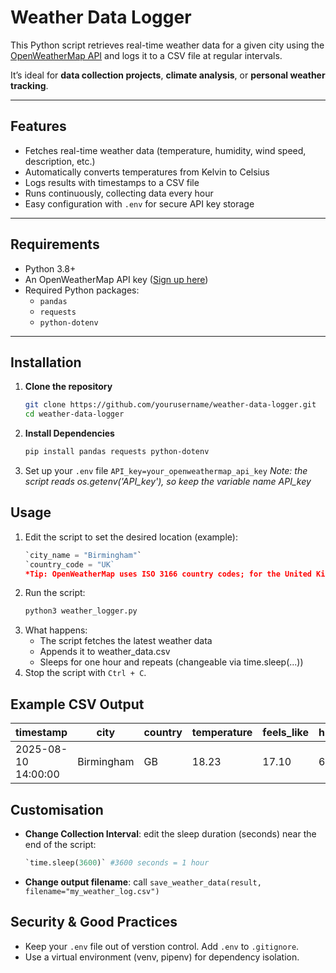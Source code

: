 
# **Weather Data Logger**

This Python script retrieves real-time weather data for a given city using the [OpenWeatherMap API](https://openweathermap.org/api) and logs it to a CSV file at regular intervals.  

It’s ideal for **data collection projects**, **climate analysis**, or **personal weather tracking**.

---

## **Features**
- Fetches real-time weather data (temperature, humidity, wind speed, description, etc.)
- Automatically converts temperatures from Kelvin to Celsius
- Logs results with timestamps to a CSV file
- Runs continuously, collecting data every hour
- Easy configuration with `.env` for secure API key storage

---

## **Requirements**
- Python 3.8+
- An OpenWeatherMap API key ([Sign up here](https://home.openweathermap.org/users/sign_up))
- Required Python packages:
  - `pandas`
  - `requests`
  - `python-dotenv`

---

## **Installation**
1. **Clone the repository**
   ```bash
   git clone https://github.com/yourusername/weather-data-logger.git
   cd weather-data-logger
2. **Install Dependencies**
   ```bash
   pip install pandas requests python-dotenv
3. Set up your `.env` file
   `API_key=your_openweathermap_api_key`
   *Note: the script reads os.getenv('API_key'), so keep the variable name API_key*

## **Usage**
1. Edit the script to set the desired location (example):
    ```python
    `city_name = "Birmingham"`
    `country_code = "UK`
    *Tip: OpenWeatherMap uses ISO 3166 country codes; for the United Kingdom you can also use GB.*
2. Run the script:
    ```bash
    python3 weather_logger.py
3. What happens:
    - The script fetches the latest weather data
    - Appends it to weather_data.csv
    - Sleeps for one hour and repeats (changeable via time.sleep(...))
4. Stop the script with `Ctrl + C`.

## **Example CSV Output**
| timestamp           | city       | country | temperature | feels\_like | humidity | description      | wind\_speed |
| ------------------- | ---------- | ------- | ----------- | ----------- | -------- | ---------------- | ----------- |
| 2025-08-10 14:00:00 | Birmingham | GB      | 18.23       | 17.10       | 64       | scattered clouds | 3.5         |

## **Customisation**

- **Change Collection Interval**: edit the sleep duration (seconds) near the end of the script:
    ```python
    `time.sleep(3600)` #3600 seconds = 1 hour
- **Change output filename**: call `save_weather_data(result, filename="my_weather_log.csv")`

## **Security & Good Practices**
- Keep your `.env` file out of verstion control. Add `.env` to `.gitignore`.
- Use a virtual environment (venv, pipenv) for dependency isolation.

